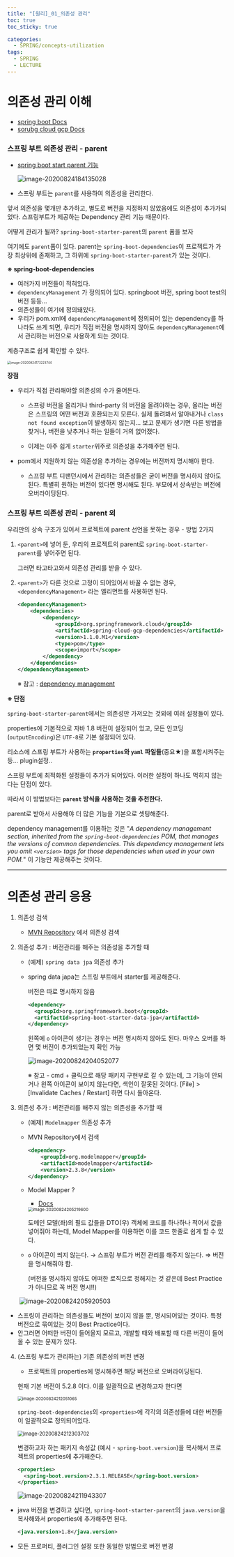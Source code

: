 ```yaml
---
title: "[원리]_01_의존성 관리"
toc: true
toc_sticky: true

categories:
  - SPRING/concepts-utilization
tags:
  - SPRING
  - LECTURE
---
```


# 의존성 관리 이해

* [spring boot Docs](https://docs.spring.io/spring-boot/docs/current/reference/htmlsingle/#using-boot-dependency-management)
* [sorubg cloud gcp Docs](https://docs.spring.io/spring-cloud-gcp/docs/1.1.0.M1/reference/html/index.html)



### 스프링 부트 의존성 관리 - parent

* [spring boot start parent 기능](https://docs.spring.io/spring-boot/docs/2.3.3.RELEASE/maven-plugin/reference/html/)

  ![image-20200824184135028](/assets/images/SPRING/concepts-utilization/007S8ZIlgy1gi21hyfmt6j30ox0gcad0.jpg)

* 스프링 부트는 `parent`를 사용하여 의존성을 관리한다.

앞서 의존성을 몇개만 추가하고, 별도로 버전을 지정하지 않았음에도 의존성이 추가가되었다. 스프링부트가 제공하는 Dependency 관리 기능 때문이다.

어떻게 관리가 될까? `spring-boot-starter-parent`의  `parent` 폼을 보자

여기에도 `parent`폼이 있다. parent는 `spring-boot-dependencies`이 프로젝트가 가장 최상위에 존재하고, 그 하위에  `spring-boot-starter-parent`가 있는 것이다.



**※ spring-boot-dependencies**

* 여러가지 버전들이 적혀있다.
* `dependencyManagement` 가 정의되어 있다. springboot 버전, spring boot test의 버전 등등...
* 의존성들이 여기에 정의돼있다.
* 우리가 pom.xml에  `dependencyManagement`에 정의되어 있는 dependency를 하나라도 쓰게 되면, 우리가 직접 버전을 명시하지 않아도 `dependencyManagement`에서 관리하는 버전으로 사용하게 되는 것이다.

계층구조로 쉽게 확인할 수 있다.

<img src="/assets/images/SPRING/concepts-utilization/007S8ZIlgy1gi1zi0cpm8j30fg0d5abs.jpg" alt="image-20200824173223744" style="zoom:50%;" />

**장점**

* 우리가 직접 관리해야할 의존성의 수가 줄어든다.

  * 스프링 버전을 올리거나 third-party 의 버전을 올려야하는 경우, 올리는 버전은 스프링의 어떤 버전과 호환되는지 모른다. 실제 돌려봐서 알아내거나 `class not found exception`이 발생하지 않는지... 보고 문제가 생기면 다른 방법을 찾거나, 버전을 낮추거나 하는 일들이 거의 없어졌다.

  * 이제는 아주 쉽게 `starter`위주로 의존성을 추가해주면 된다.

* pom에서 지원하지 않는 의존성을 추가하는 경우에는 버전까지 명시해야 한다.

  * 스프링 부트 디팬던시에서 관리하는 의존성들은 굳이 버전을 명시하지 않아도 된다. 특별히 원하는 버전이 있다면 명시해도 된다. 부모에서 상속받는 버전에 오버라이딩된다.



### 스프링 부트 의존성 관리 - parent 외

우리만의 상속 구조가 있어서 프로젝트에 parent 선언을 못하는 경우 - 방법 2가지

1. `<parent>`에 넣어 둔, 우리의 프로젝트의 parent로 `spring-boot-starter-parent`를 넣어주면 된다.

   그러면 타고타고와서 의존성 관리를 받을 수 있다.

2. `<parent>`가 다른 것으로 고정이 되어있어서 바꿀 수 없는 경우,  `<dependencyManagement>` 라는 엘리먼트를 사용하면 된다.

   ```xml
   <dependencyManagement>
       <dependencies>
           <dependency>
               <groupId>org.springframework.cloud</groupId>
               <artifactId>spring-cloud-gcp-dependencies</artifactId>
               <version>1.1.0.M1</version>
               <type>pom</type>
               <scope>import</scope>
           </dependency>
       </dependencies>
   </dependencyManagement>
   ```

    ※ 참고 : [dependency management](https://docs.spring.io/spring-cloud-gcp/docs/1.1.0.M1/reference/html/_dependency_management.html)

**※ 단점**

 `spring-boot-starter-parent`에서는 의존성만 가져오는 것외에 여러 설정들이 있다.

properties에 기본적으로 자바 1.8 버전이 설정되어 있고, 모든 인코딩(`outputEncoding`)은 `UTF-8`로 기본 설정되어 있다.

리소스에 스프링 부트가 사용하는 **`properties`와 `yaml` 파일들**(중요★)을 포함시켜주는 등... plugin설정..

스프링 부트에 최적화된 설정들이 추가가 되어있다. 이러한 설정이 하나도 먹히지 않는다는 단점이 있다.

따라서 이 방법보다는 **`parent` 방식을 사용하는 것을 추천한다.**

parent로 받아서 사용해야 더 많은 기능을 기본으로 셋팅해준다.



dependency management를 이용하는 것은 "*A dependency management section, inherited from the `spring-boot-dependencies` POM, that manages the versions of common dependencies. This dependency management lets you omit `<version>` tags for those dependencies when used in your own POM.*" 이 기능만 제공해주는 것이다. 



---

# 의존성 관리 응용

1. 의존성 검색
   * [MVN Repository](https://mvnrepository.com/) 에서 의존성 검색



2. 의존성 추가 : 버전관리를 해주는 의존성을 추가할 때

   * (예제) `spring data jpa` 의존성 추가

   * spring data japa는 스프링 부트에서 starter를 제공해준다.

     버전은 따로 명시하지 않음

     ```xml
     <dependency>
       <groupId>org.springframework.boot</groupId>
       <artifactId>spring-boot-starter-data-jpa</artifactId>
     </dependency>
     ```

     왼쪽에 `o` 아이콘이 생기는 경우는 버전 명시하지 않아도 된다. 마우스 오버를 하면 몇 버전이 추가되었는지 확인 가능

     ![image-20200824204052077](/assets/images/SPRING/concepts-utilization/007S8ZIlgy1gi24y28pkij30g8068t9e.jpg)

     ※ 참고 - cmd + 클릭으로 해당 패키지 구현부로 갈 수 있는데, 그 기능이 안되거나 왼쪽 아이콘이 보이지 않는다면, 색인이 잘못된 것이다. [File] > [Invalidate Caches / Restart] 하면 다시 돌아온다. 



3. 의존성 추가 : 버전관리를 해주지 않는 의존성을 추가할 때

   * (예제) `Modelmapper` 의존성 추가

   * MVN Repository에서 검색

     ```xml
     <dependency>
         <groupId>org.modelmapper</groupId>
         <artifactId>modelmapper</artifactId>
         <version>2.3.8</version>
     </dependency>
     ```

   * Model Mapper ?

     * [Docs](http://modelmapper.org/getting-started/)

     <img src="/assets/images/SPRING/concepts-utilization/007S8ZIlgy1gi259zktquj30k50f10u0.jpg" alt="image-20200824205219600" style="zoom: 67%;" />

     도메인 모델(좌)의 필드 값들을 DTO(우) 객체에 코드를 하나하나 적어서 값을 넣어줘야 하는데, Model Mapper를 이용하면 이를 코드 한줄로 쉽게 할 수 있다. 

   * `o` 아이콘이 띄지 않는다. → 스프링 부트가 버전 관리를 해주지 않는다. ⇒ 버전을 명시해줘야 함.

     (버전을 명시하지 않아도 어떠한 로직으로 정해지는 것 같은데 Best Practice가 아니므로 꼭 버전 명시!!)

   ​	![image-20200824205920503](/assets/images/SPRING/concepts-utilization/image-20200824205920503.png)

* 스프링이 관리하는 의존성들도 버전이 보이지 않을 뿐, 명시되어있는 것이다. 특정 버전으로 묶여있는 것이 Best Practice이다.
* 안그러면 어떠한 버전이 들어올지 모르고, 개발할 때와 배포할 때 다른 버전이 들어올 수 있는 문제가 있다.



4. (스프링 부트가 관리하는) 기존 의존성의 버전 변경

   * 프로젝트의 properties에 명시해주면 해당 버전으로 오버라이딩된다.

   현재 기본 버전이 5.2.8 이다. 이를 일괄적으로 변경하고자 한다면

   <img src="/assets/images/SPRING/concepts-utilization/image-20200824212051065.png" alt="image-20200824212051065" style="zoom:67%;" />

   `spring-boot-dependencies`의 `<properties>`에 각각의 의존성들에 대한 버전들이 일괄적으로 정의되어있다.
   
   <img src="/assets/images/SPRING/concepts-utilization/image-20200824212303702.png" alt="image-20200824212303702" style="zoom:80%;" />
   
   
   
   변경하고자 하는 패키지 속성값 (예시 - `spring-boot.version`)을 복사해서 프로젝트의 properties에 추가해준다.
   
   ```xml
   <properties>
     <spring-boot.version>2.3.1.RELEASE</spring-boot.version>
   </properties>
   ```
   
   ![image-20200824211943307](/assets/images/SPRING/concepts-utilization/image-20200824211943307.png)



* java 버전을 변경하고 싶다면, `spring-boot-starter-parent`의 `java.version`을 복사해와서 properties에 추가해주면 된다.

  ```xml
  <java.version>1.8</java.version>
  ```

* 모든 프로퍼티, 플러그인 설정 또한 동일한 방법으로 버전 변경


